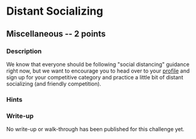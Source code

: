 # Distant Socializing

## Miscellaneous -- 2 points

### Description

We know that everyone should be following "social distancing" guidance right now, but we want to encourage you to head over to your [profile](/profile) and sign up for your competitive category and practice a little bit of distant socializing (and friendly competition).

### Hints



### Write-up

No write-up or walk-through has been published for this challenge yet.

